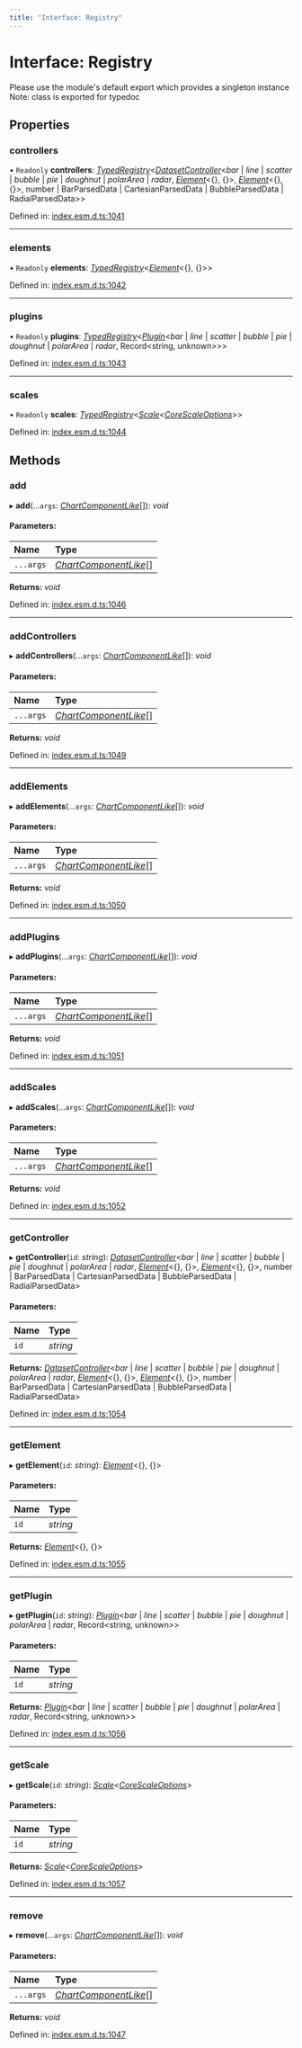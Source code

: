 ```yaml
---
title: "Interface: Registry"
---
```


# Interface: Registry

Please use the module's default export which provides a singleton instance
Note: class is exported for typedoc

## Properties

### controllers

• `Readonly` **controllers**: [*TypedRegistry*](typedregistry.md)<[*DatasetController*](../classes/datasetcontroller.md)<*bar* \| *line* \| *scatter* \| *bubble* \| *pie* \| *doughnut* \| *polarArea* \| *radar*, [*Element*](../README.md#element)<{}, {}\>, [*Element*](../README.md#element)<{}, {}\>, number \| BarParsedData \| CartesianParsedData \| BubbleParsedData \| RadialParsedData\>\>

Defined in: [index.esm.d.ts:1041](https://github.com/chartjs/Chart.js/blob/b319f2cf/types/index.esm.d.ts#L1041)

___

### elements

• `Readonly` **elements**: [*TypedRegistry*](typedregistry.md)<[*Element*](../README.md#element)<{}, {}\>\>

Defined in: [index.esm.d.ts:1042](https://github.com/chartjs/Chart.js/blob/b319f2cf/types/index.esm.d.ts#L1042)

___

### plugins

• `Readonly` **plugins**: [*TypedRegistry*](typedregistry.md)<[*Plugin*](plugin.md)<*bar* \| *line* \| *scatter* \| *bubble* \| *pie* \| *doughnut* \| *polarArea* \| *radar*, Record<string, unknown\>\>\>

Defined in: [index.esm.d.ts:1043](https://github.com/chartjs/Chart.js/blob/b319f2cf/types/index.esm.d.ts#L1043)

___

### scales

• `Readonly` **scales**: [*TypedRegistry*](typedregistry.md)<[*Scale*](../classes/scale.md)<[*CoreScaleOptions*](corescaleoptions.md)\>\>

Defined in: [index.esm.d.ts:1044](https://github.com/chartjs/Chart.js/blob/b319f2cf/types/index.esm.d.ts#L1044)

## Methods

### add

▸ **add**(...`args`: [*ChartComponentLike*](../README.md#chartcomponentlike)[]): *void*

#### Parameters:

Name | Type |
:------ | :------ |
`...args` | [*ChartComponentLike*](../README.md#chartcomponentlike)[] |

**Returns:** *void*

Defined in: [index.esm.d.ts:1046](https://github.com/chartjs/Chart.js/blob/b319f2cf/types/index.esm.d.ts#L1046)

___

### addControllers

▸ **addControllers**(...`args`: [*ChartComponentLike*](../README.md#chartcomponentlike)[]): *void*

#### Parameters:

Name | Type |
:------ | :------ |
`...args` | [*ChartComponentLike*](../README.md#chartcomponentlike)[] |

**Returns:** *void*

Defined in: [index.esm.d.ts:1049](https://github.com/chartjs/Chart.js/blob/b319f2cf/types/index.esm.d.ts#L1049)

___

### addElements

▸ **addElements**(...`args`: [*ChartComponentLike*](../README.md#chartcomponentlike)[]): *void*

#### Parameters:

Name | Type |
:------ | :------ |
`...args` | [*ChartComponentLike*](../README.md#chartcomponentlike)[] |

**Returns:** *void*

Defined in: [index.esm.d.ts:1050](https://github.com/chartjs/Chart.js/blob/b319f2cf/types/index.esm.d.ts#L1050)

___

### addPlugins

▸ **addPlugins**(...`args`: [*ChartComponentLike*](../README.md#chartcomponentlike)[]): *void*

#### Parameters:

Name | Type |
:------ | :------ |
`...args` | [*ChartComponentLike*](../README.md#chartcomponentlike)[] |

**Returns:** *void*

Defined in: [index.esm.d.ts:1051](https://github.com/chartjs/Chart.js/blob/b319f2cf/types/index.esm.d.ts#L1051)

___

### addScales

▸ **addScales**(...`args`: [*ChartComponentLike*](../README.md#chartcomponentlike)[]): *void*

#### Parameters:

Name | Type |
:------ | :------ |
`...args` | [*ChartComponentLike*](../README.md#chartcomponentlike)[] |

**Returns:** *void*

Defined in: [index.esm.d.ts:1052](https://github.com/chartjs/Chart.js/blob/b319f2cf/types/index.esm.d.ts#L1052)

___

### getController

▸ **getController**(`id`: *string*): [*DatasetController*](../classes/datasetcontroller.md)<*bar* \| *line* \| *scatter* \| *bubble* \| *pie* \| *doughnut* \| *polarArea* \| *radar*, [*Element*](../README.md#element)<{}, {}\>, [*Element*](../README.md#element)<{}, {}\>, number \| BarParsedData \| CartesianParsedData \| BubbleParsedData \| RadialParsedData\>

#### Parameters:

Name | Type |
:------ | :------ |
`id` | *string* |

**Returns:** [*DatasetController*](../classes/datasetcontroller.md)<*bar* \| *line* \| *scatter* \| *bubble* \| *pie* \| *doughnut* \| *polarArea* \| *radar*, [*Element*](../README.md#element)<{}, {}\>, [*Element*](../README.md#element)<{}, {}\>, number \| BarParsedData \| CartesianParsedData \| BubbleParsedData \| RadialParsedData\>

Defined in: [index.esm.d.ts:1054](https://github.com/chartjs/Chart.js/blob/b319f2cf/types/index.esm.d.ts#L1054)

___

### getElement

▸ **getElement**(`id`: *string*): [*Element*](../README.md#element)<{}, {}\>

#### Parameters:

Name | Type |
:------ | :------ |
`id` | *string* |

**Returns:** [*Element*](../README.md#element)<{}, {}\>

Defined in: [index.esm.d.ts:1055](https://github.com/chartjs/Chart.js/blob/b319f2cf/types/index.esm.d.ts#L1055)

___

### getPlugin

▸ **getPlugin**(`id`: *string*): [*Plugin*](plugin.md)<*bar* \| *line* \| *scatter* \| *bubble* \| *pie* \| *doughnut* \| *polarArea* \| *radar*, Record<string, unknown\>\>

#### Parameters:

Name | Type |
:------ | :------ |
`id` | *string* |

**Returns:** [*Plugin*](plugin.md)<*bar* \| *line* \| *scatter* \| *bubble* \| *pie* \| *doughnut* \| *polarArea* \| *radar*, Record<string, unknown\>\>

Defined in: [index.esm.d.ts:1056](https://github.com/chartjs/Chart.js/blob/b319f2cf/types/index.esm.d.ts#L1056)

___

### getScale

▸ **getScale**(`id`: *string*): [*Scale*](../classes/scale.md)<[*CoreScaleOptions*](corescaleoptions.md)\>

#### Parameters:

Name | Type |
:------ | :------ |
`id` | *string* |

**Returns:** [*Scale*](../classes/scale.md)<[*CoreScaleOptions*](corescaleoptions.md)\>

Defined in: [index.esm.d.ts:1057](https://github.com/chartjs/Chart.js/blob/b319f2cf/types/index.esm.d.ts#L1057)

___

### remove

▸ **remove**(...`args`: [*ChartComponentLike*](../README.md#chartcomponentlike)[]): *void*

#### Parameters:

Name | Type |
:------ | :------ |
`...args` | [*ChartComponentLike*](../README.md#chartcomponentlike)[] |

**Returns:** *void*

Defined in: [index.esm.d.ts:1047](https://github.com/chartjs/Chart.js/blob/b319f2cf/types/index.esm.d.ts#L1047)
